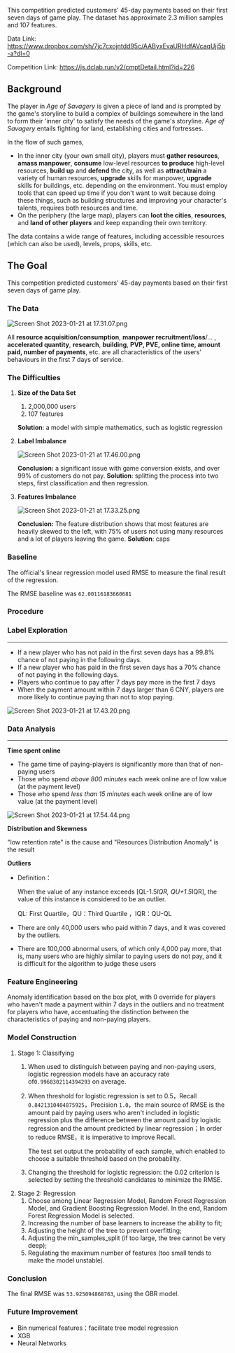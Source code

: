 This competition predicted customers' 45-day payments based on their first seven days of game play. The dataset has approximate 2.3 million samples and 107 features.

Data Link: https://www.dropbox.com/sh/7jc7cxojntdd95c/AAByxEvaURHdfAVcaqUji5b-a?dl=0

Competition Link: https://js.dclab.run/v2/cmptDetail.html?id=226
## Background

The player in *Age of Savagery* is given a piece of land and is prompted by the game's storyline to build a complex of buildings somewhere in the land to form their 'inner city' to satisfy the needs of the game's storyline. *Age of Savagery* entails fighting for land, establishing cities and fortresses.

In the flow of such games, 

- In the inner city (your own small city), players must **gather resources**, **amass manpower**, **consume** low-level resources **to produce** high-level resources, **build up** and **defend** the city, as well as **attract/train** a variety of human resources, **upgrade** skills for manpower, **upgrade** skills for buildings, etc. depending on the environment. You must employ tools that can speed up time if you don't want to wait because doing these things, such as building structures and improving your character's talents, requires both resources and time.
- On the periphery (the large map), players can **loot the cities**, **resources**, and **land of other players** and keep expanding their own territory.

The data contains a wide range of features, including accessible resources (which can also be used), levels, props, skills, etc.

## The Goal

This competition predicted customers' 45-day payments based on their first seven days of game play.

### The Data

![Screen Shot 2023-01-21 at 17.31.07.png](https://s3-us-west-2.amazonaws.com/secure.notion-static.com/3fb9ee46-2059-4bf7-9af9-644894667c7e/Screen_Shot_2023-01-21_at_17.31.07.png)

All **resource acquisition/consumption**, **manpower recruitment/loss**/... , **accelerated quantity**, **research**, **building**, **PVP, PVE, online time, amount paid, number of payments**, etc. are all characteristics of the users’ behaviours in the first 7 days of service.

### The Difficulties

1. **Size of the Data Set**
    1. 2,000,000 users
    2. 107 features
    
    **Solution**: a model with simple mathematics, such as logistic regression
    
2. **Label Imbalance**
    
    ![Screen Shot 2023-01-21 at 17.46.00.png](https://s3-us-west-2.amazonaws.com/secure.notion-static.com/7d5b8042-8cf6-4409-862c-669b03b16c1d/Screen_Shot_2023-01-21_at_17.46.00.png)
    
    **Conclusion:** a significant issue with game conversion exists, and over 99% of customers do not pay.
    **Solution**: splitting the process into two steps, first classification and then regression. 
    
3. **Features Imbalance**
    
    ![Screen Shot 2023-01-21 at 17.33.25.png](https://s3-us-west-2.amazonaws.com/secure.notion-static.com/b8c65af2-89b6-4668-b19c-aecb788ee534/Screen_Shot_2023-01-21_at_17.33.25.png)
    
    **Conclusion:** The feature distribution shows that most features are heavily skewed to the left, with 75% of users not using many resources and a lot of players leaving the game.
    **Solution**: caps
    

### Baseline

The official's linear regression model used RMSE to measure the final result of the regression.

The RMSE baseline was `62.00116183660681`

### Procedure

### Label Exploration

---

- If a new player who has not paid in the first seven days has a 99.8% chance of not paying in the following days.
- If a new player who has paid in the first seven days has a 70% chance of not paying in the following days.
- Players who continue to pay after 7 days pay more in the first 7 days
- When the payment amount within 7 days larger than 6 CNY, players are more likely to continue paying than not to stop paying.

![Screen Shot 2023-01-21 at 17.43.20.png](https://s3-us-west-2.amazonaws.com/secure.notion-static.com/703d9d07-688b-4e87-ae39-4c67d572b3cc/Screen_Shot_2023-01-21_at_17.43.20.png)

### **Data Analysis**

---

**Time spent online**

- The game time of paying-players is significantly more than that of non-paying users
- Those who spend *above 800 minutes* each week online are of low value (at the payment level)
- Those who spend *less than 15 minutes* each week online are of low value (at the payment level)

![Screen Shot 2023-01-21 at 17.54.44.png](https://s3-us-west-2.amazonaws.com/secure.notion-static.com/4a31e54e-56c8-44b2-ace0-09f884f2a765/Screen_Shot_2023-01-21_at_17.54.44.png)

**Distribution and Skewness**

"low retention rate" is the cause and "Resources Distribution Anomaly" is the result

**Outliers**

- Definition：
    
    When the value of any instance exceeds [QL-1.5*IQR, QU+1.5*IQR], the value of this instance is considered to be an outlier.
    
    QL: First Quartile，QU：Third Quartile ，IQR：QU-QL
    
- There are only 40,000 users who paid within 7 days, and it was covered by the outliers.
- There are 100,000 abnormal users, of which only 4,000 pay more, that is, many users who are highly similar to paying users do not pay, and it is difficult for the algorithm to judge these users

### **Feature Engineering**

Anomaly identification based on the box plot, with 0 override for players who haven't made a payment within 7 days in the outliers and no treatment for players who have, accentuating the distinction between the characteristics of paying and non-paying players.

### **Model Construction**

1. Stage 1: Classifying
    1. When used to distinguish between paying and non-paying users, logistic regression models have an accuracy rate of`0.9968302114394293` on average.
    2. When threshold  for logistic regression is set to 0.5，Recall `0.8421310404875925`，Precision `1.0`，the main source of RMSE is the amount paid by paying users who aren't included in logistic regression plus the difference between the amount paid by logistic regression and the amount predicted by linear regression；In order to reduce RMSE，it is imperative to improve Recall.
        
        The test set output the probability of each sample, which enabled to choose a suitable threshold based on the probability.
        
    3. Changing the threshold for logistic regression: the 0.02 criterion is selected by setting the threshold candidates to minimize the RMSE.
2. Stage 2: Regression
    1. Choose among Linear Regression Model, Random Forest Regression Model, and Gradient Boosting Regression Model. In the end, Random Forest Regression Model is selected.
    2. Increasing the number of base learners to increase the ability to fit; 
    3. Adjusting the height of the tree to prevent overfitting; 
    4. Adjusting the min_samples_split (if too large, the tree cannot be very deep);
    5. Regulating the maximum number of features  (too small tends to make the model unstable).

### Conclusion

The final RMSE was `53.925094868763`, using the GBR model.

### Future Improvement

- Bin numerical features：facilitate tree model regression
- XGB
- Neural Networks
